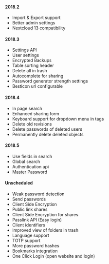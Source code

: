 #### 2018.2
 - Import & Export support
 - Better admin settings
 - Nextcloud 13 compatibility
 
#### 2018.3
 - Settings API
 - User settings
 - Encrypted Backups
 - Table sorting header
 - Delete all in trash
 - Autocomplete for sharing
 - Password generator strength settings
 - Besticon url configurable

#### 2018.4
 - In page search
 - Enhanced sharing form
 - Keyboard support for dropdown menu in tags
 - Delete old revisions
 - Delete passwords of deleted users
 - Permanently delete deleted objects

#### 2018.5
 - Use fields in search
 - Global search
 - Authentication api
 - Master Password

#### Unscheduled
 - Weak password detection
 - Send passwords
 - Client Side Encryption
 - Public link shares
 - Client Side Encryption for shares
 - Passlink API (Easy login)
 - Client identifiers
 - Improved view of folders in trash
 - Language support
 - TOTP support
 - More password hashes
 - Bookmarks integration
 - One Click Login (open website and login)